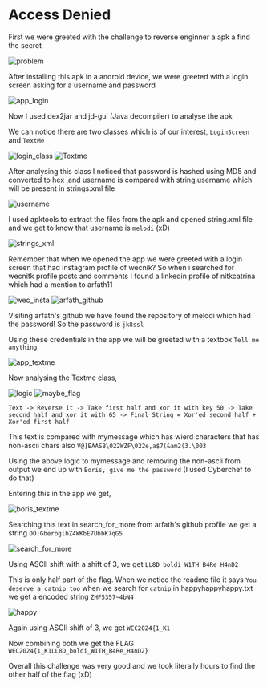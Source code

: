 # Access Denied

First we were greeted with the challenge to reverse enginner a apk a find the secret

![problem](assets/problem.jpeg)

After installing this apk in a android device, we were greeted with a login screen asking for a username and password

![app_login](assets/app_login.jpeg)

Now I used dex2jar and jd-gui (Java decompiler) to analyse the apk

We can notice there are two classes which is of our interest, `LoginScreen` and `TextMe`

![login_class](assets/login_class.png)
![Textme](assets/Textme.png)

After analysing this class I noticed that password is hashed using MD5 and converted to hex
 ,and username is compared with string.username which will be present in strings.xml file

![username](assets/username.png)

I used apktools to extract the files from the apk and opened string.xml file and we get to know that username is `melodi` (xD)

![strings_xml](assets/strings_xml)

Remember that when we opened the app we were greeted with a login screen that had instagram profile of wecnik? So when i searched for wecnitk profile posts and comments I found a linkedin profile of nitkcatrina which had a mention to arfath11

![wec_insta](assets/wec_insta.jpeg)
![arfath_github](assets/arfath_github.png)

Visiting arfath's github we have found the repository of melodi which had the password!
So the password is `jk8ssl`

Using these credentials in the app we will be greeted with a textbox `Tell me anything`

![app_textme](assets/app_textme.jpeg)

Now analysing the Textme class, 

![logic](assets/logic.png)
![maybe_flag](assets/maybe_flag.png)

```
Text -> Reverse it -> Take first half and xor it with key 50 -> Take second half and xor it with 65 -> Final String = Xor'ed second half + Xor'ed first half

```
This text is compared with mymessage which has wierd characters that has non-ascii chars also `V@]EAASB\022WZF\022e,a$7(&am2(3.\003`

Using the above logic to mymessage and removing the non-ascii from output we end up with `Boris, give me the password` (I used Cyberchef to do that)

Entering this in the app we get,

![boris_textme](assets/boris_textme.jpeg)

Searching this text in search_for_more from arfath's github profile we get a string `OO;GberoglbZ4WKbE7UhbK7qG5`

![search_for_more](assets/search_for_more.png)

Using ASCII shift with a shift of 3, we get `LL8D_boldi_W1TH_B4Re_H4nD2`

This is only half part of the flag.
When we notice the readme file it says `You deserve a catnip too` when we search for `catnip` in happyhappyhappy.txt we get a encoded string `ZHF5357~4bN4`

![happy](assets/happy.png)

Again using ASCII shift of 3, we get `WEC2024{1_K1`

Now combining both we get the FLAG `WEC2024{1_K1LL8D_boldi_W1TH_B4Re_H4nD2}`

Overall this challenge was very good and we took literally hours to find the other half of the flag (xD)

